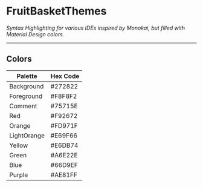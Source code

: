 # FruitBasketThemes
_Syntax Highlighting for various IDEs inspired by Monokai, but filled with Material Design colors._
___
## Colors

| Palette   |Hex Code|
| ------- | ----------- |
| Background |#272822 |#272822|
| Foreground |#F8F8F2 |#F8F8F2|
| Comment   |#75715E |#75715E|
| Red       |#F92672 |#F92672|
| Orange    |#FD971F |#FD971F|
| LightOrange |#E69F66|#E69F66|
| Yellow    |#E6DB74 |#E6DB74|
| Green     |#A6E22E |#A6E22E|
| Blue      |#66D9EF |#66D9EF|
| Purple    |#AE81FF |#AE81FF|